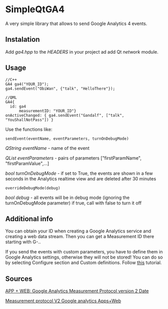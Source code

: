 # SimpleQtGA4
A very simple library that allows to send Google Analytics 4 events.

## Instalation
Add *ga4.hpp* to the *HEADERS* in your project ad add Qt *network* module.

## Usage
	//C++
	GA4 ga4("YOUR_ID");
	ga4.sendEvent("ObiWan", {"talk", "HelloThere"});

	//QML
	GA4{
	  id: ga4
          measurementID: "YOUR_ID"}
	onActiveChanged: { ga4.sendEvent("Gandalf", ["talk", "YouShallNotPass"]) }

Use the functions like:

	sendEvent(eventName, eventParameters, turnOnDebugMode)

*QString eventName* - name of the event

*QList<QString> eventParameters* - pairs of parameters ["firstParamName", "firstParamValue",...]

*bool turnOnDebugMode* - if set to True, the events are shown in a few seconds in the Analytics realtime view and are deleted after 30 minutes

	overrideDebugMode(debug)

*bool debug* - all events will be in debug mode (ignoring the turnOnDebugMode parameter) if true, call with false to turn it off

## Additional info
You can obtain your ID when creating a Google Analytics service and creating a web data stream. Then you can get a Measurement ID there starting with G-..

If you send the events with custom parameters, you have to define them in Google Analytics settings, otherwise they will not be stored! You can do so by selecting Configure section and Custom definitions. Follow [this](https://youtu.be/Y6YyzX_7OXk) tutorial.

## Sources
[APP + WEB: Google Analytics Measurement Protocol version 2
Date
](https://www.thyngster.com/app-web-google-analytics-measurement-protocol-version-2)

[Measurement protocol V2 Google analytics Apps+Web](https://lunaxod.com/measurement-protocol-v2-google-analytics-appsweb/)

